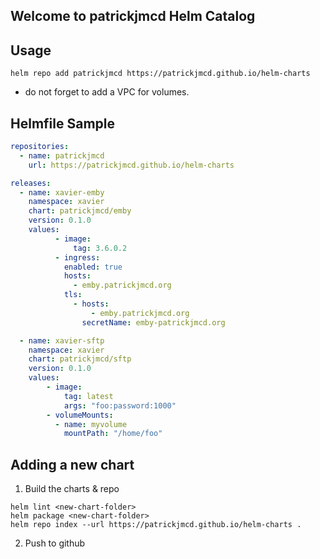 ## Welcome to patrickjmcd Helm Catalog

## Usage

```Shell
helm repo add patrickjmcd https://patrickjmcd.github.io/helm-charts
```

-   do not forget to add a VPC for volumes.

## Helmfile Sample

```yaml
repositories:
  - name: patrickjmcd
    url: https://patrickjmcd.github.io/helm-charts

releases:
  - name: xavier-emby
    namespace: xavier
    chart: patrickjmcd/emby
    version: 0.1.0
    values:
          - image:
              tag: 3.6.0.2
          - ingress:
            enabled: true
            hosts:
              - emby.patrickjmcd.org
            tls:
              - hosts:
                  - emby.patrickjmcd.org
                secretName: emby-patrickjmcd.org

  - name: xavier-sftp
    namespace: xavier
    chart: patrickjmcd/sftp
    version: 0.1.0
    values:
        - image:
            tag: latest
            args: "foo:password:1000"
        - volumeMounts:
          - name: myvolume
            mountPath: "/home/foo"
```

## Adding a new chart

1. Build the charts & repo

```Shell
helm lint <new-chart-folder>
helm package <new-chart-folder>
helm repo index --url https://patrickjmcd.github.io/helm-charts .
```

2. Push to github
